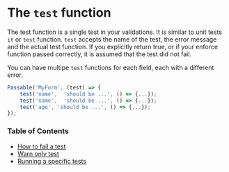 # The `test` function
The test function is a single test in your validations. It is similar to unit tests `it` or `test` function. `test` accepts the name of the test, the error message and the actual test function. If you explicitly return true, or if your enforce function passed correctly, it is assumed that the test did not fail.

You can have multipe `test` functions for each field, each with a different error.

```js
Passable('MyForm', (test) => {
    test('name',  'should be ...', () => {...});
    test('name',  'should be ...', () => {...});
    test('age', 'should be ...', () => {...});
});
```

### Table of Contents
* [How to fail a test](./how_to_fail.md)
* [Warn only test](./warn_only_tests.md)
* [Running a specific tests](./specific.md)

